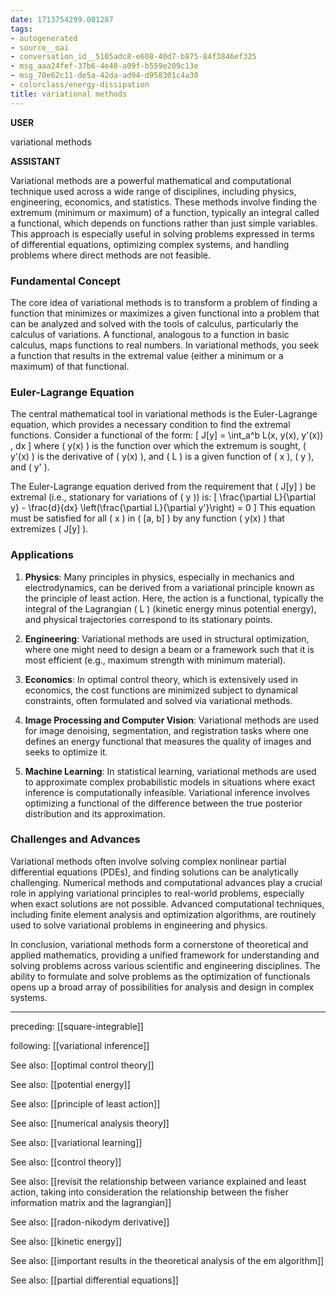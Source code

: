 ```yaml
---
date: 1713754299.001287
tags:
- autogenerated
- source__oai
- conversation_id__5105adc8-e608-40d7-b875-84f3846ef325
- msg_aaa24fef-37b6-4e48-a09f-b559e209c13e
- msg_70e62c11-de5a-42da-ad94-d958301c4a30
- colorclass/energy-dissipation
title: variational methods
---
```


**USER**

variational methods


**ASSISTANT**

Variational methods are a powerful mathematical and computational technique used across a wide range of disciplines, including physics, engineering, economics, and statistics. These methods involve finding the extremum (minimum or maximum) of a function, typically an integral called a functional, which depends on functions rather than just simple variables. This approach is especially useful in solving problems expressed in terms of differential equations, optimizing complex systems, and handling problems where direct methods are not feasible.

### Fundamental Concept

The core idea of variational methods is to transform a problem of finding a function that minimizes or maximizes a given functional into a problem that can be analyzed and solved with the tools of calculus, particularly the calculus of variations. A functional, analogous to a function in basic calculus, maps functions to real numbers. In variational methods, you seek a function that results in the extremal value (either a minimum or a maximum) of that functional.

### Euler-Lagrange Equation

The central mathematical tool in variational methods is the Euler-Lagrange equation, which provides a necessary condition to find the extremal functions. Consider a functional of the form:
\[ J[y] = \int_a^b L(x, y(x), y'(x)) \, dx \]
where \( y(x) \) is the function over which the extremum is sought, \( y'(x) \) is the derivative of \( y(x) \), and \( L \) is a given function of \( x \), \( y \), and \( y' \).

The Euler-Lagrange equation derived from the requirement that \( J[y] \) be extremal (i.e., stationary for variations of \( y \)) is:
\[ \frac{\partial L}{\partial y} - \frac{d}{dx} \left(\frac{\partial L}{\partial y'}\right) = 0 \]
This equation must be satisfied for all \( x \) in \( [a, b] \) by any function \( y(x) \) that extremizes \( J[y] \).

### Applications

1. **Physics**: Many principles in physics, especially in mechanics and electrodynamics, can be derived from a variational principle known as the principle of least action. Here, the action is a functional, typically the integral of the Lagrangian \( L \) (kinetic energy minus potential energy), and physical trajectories correspond to its stationary points.

2. **Engineering**: Variational methods are used in structural optimization, where one might need to design a beam or a framework such that it is most efficient (e.g., maximum strength with minimum material).

3. **Economics**: In optimal control theory, which is extensively used in economics, the cost functions are minimized subject to dynamical constraints, often formulated and solved via variational methods.

4. **Image Processing and Computer Vision**: Variational methods are used for image denoising, segmentation, and registration tasks where one defines an energy functional that measures the quality of images and seeks to optimize it.

5. **Machine Learning**: In statistical learning, variational methods are used to approximate complex probabilistic models in situations where exact inference is computationally infeasible. Variational inference involves optimizing a functional of the difference between the true posterior distribution and its approximation.

### Challenges and Advances

Variational methods often involve solving complex nonlinear partial differential equations (PDEs), and finding solutions can be analytically challenging. Numerical methods and computational advances play a crucial role in applying variational principles to real-world problems, especially when exact solutions are not possible. Advanced computational techniques, including finite element analysis and optimization algorithms, are routinely used to solve variational problems in engineering and physics.

In conclusion, variational methods form a cornerstone of theoretical and applied mathematics, providing a unified framework for understanding and solving problems across various scientific and engineering disciplines. The ability to formulate and solve problems as the optimization of functionals opens up a broad array of possibilities for analysis and design in complex systems.


---

preceding: [[square-integrable]]  


following: [[variational inference]]

See also: [[optimal control theory]]


See also: [[potential energy]]


See also: [[principle of least action]]


See also: [[numerical analysis theory]]


See also: [[variational learning]]


See also: [[control theory]]


See also: [[revisit the relationship between variance explained and least action, taking into consideration the relationship between the fisher information matrix and the lagrangian]]


See also: [[radon-nikodym derivative]]


See also: [[kinetic energy]]


See also: [[important results in the theoretical analysis of the em algorithm]]


See also: [[partial differential equations]]